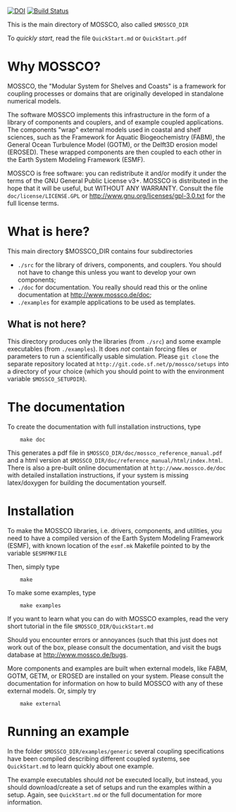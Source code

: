 [![DOI](https://zenodo.org/badge/DOI/10.5281/zenodo.597629.svg)](https://doi.org/10.5281/zenodo.597629)
[![Build Status](https://travis-ci.org/platipodium/mossco-code.svg?branch=master)](https://travis-ci.org/platipodium/mossco-code)

This is the main directory of MOSSCO, also called `$MOSSCO_DIR`

To *quickly start*, read the file `QuickStart.md` or `QuickStart.pdf`

# Why MOSSCO?

MOSSCO, the "Modular System for Shelves and Coasts" is a framework for coupling
processes or domains that are originally developed in standalone numerical models.

The software MOSSCO implements this infrastructure in the form of a library of
components and couplers, and of example coupled applications.  The components
"wrap" external models used in coastal and shelf sciences, such as the Framework
for Aquatic Biogeochemistry (FABM), the General Ocean Turbulence Model (GOTM),
or the Delft3D erosion model (EROSED).  These wrapped components are then coupled
to each other in the Earth System Modeling Framework (ESMF).

MOSSCO is free software: you can redistribute it and/or modify it under the terms
of the GNU General Public License v3+.  MOSSCO is distributed in the  hope that
it will be useful, but WITHOUT ANY WARRANTY.  Consult the file
`doc/license/LICENSE.GPL` or http://www.gnu.org/licenses/gpl-3.0.txt for the full
license terms.

# What is here?

This main directory $MOSSCO_DIR contains four subdirectories

- `./src` for the library of drivers, components, and couplers.  You should not
have to change this unless you want to develop your own components;
- `./doc` for documentation. You really should read this or the online
documentation at <http://www.mossco.de/doc>;
- `./examples` for example applications to be used as templates.

## What is not here?

This directory produces only the libraries (from `./src`) and some example
executables (from `./examples`).  It does *not* contain forcing files or
parameters to run a scientifically usable simulation.   Please `git clone` the
separate repository located at `http://git.code.sf.net/p/mossco/setups` into a
directory of your choice (which you should point to with the environment
variable `$MOSSCO_SETUPDIR`).

# The documentation

To create the documentation with full installation instructions, type

		make doc

This generates a pdf file in `$MOSSCO_DIR/doc/mossco_reference_manual.pdf` and a
html version at `$MOSSCO_DIR/doc/reference_manual/html/index.html`. There is also
a pre-built online documentation at `http://www.mossco.de/doc` with detailed
installation instructions, if your system is missing latex/doxygen for building
the documentation yourself.

# Installation

To make the MOSSCO libraries, i.e. drivers, components, and utilities, you need
to have a compiled version of the Earth System Modeling Framework (ESMF), with
known location of the `esmf.mk` Makefile pointed to by the variable `$ESMFMKFILE`

Then, simply type

		make

To make some examples, type

		make examples

If you want to learn what you can do with MOSSCO examples, read the very short
tutorial in the file `$MOSSCO_DIR/QuickStart.md`

Should you encounter errors or annoyances (such that this just does not work out
of the box,  please consult the documentation, and visit the bugs database at
<http://www.mossco.de/bugs>.

More components and examples are built when external models, like FABM, GOTM,
GETM, or EROSED are installed  on your system. Please consult the documentation
for information on how to build MOSSCO with any of these external models. Or,
simply try

		make external

# Running an example

In the folder `$MOSSCO_DIR/examples/generic` several coupling specifications have
been compiled describing different coupled systems, see `QuickStart.md` to learn
quickly about one example.

The example executables should *not* be executed locally, but instead, you should
download/create a set of setups and run the examples within a setup.  Again, see
`QuickStart.md` or the full documentation for more information.
